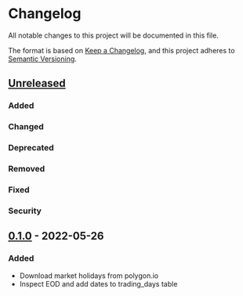 # Changelog
All notable changes to this project will be documented in this file.

The format is based on [Keep a Changelog](https://keepachangelog.com/en/1.0.0/),
and this project adheres to [Semantic Versioning](https://semver.org/spec/v2.0.0.html).

## [Unreleased]
### Added

### Changed

### Deprecated

### Removed

### Fixed

### Security

## [0.1.0] - 2022-05-26
### Added
- Download market holidays from polygon.io
- Inspect EOD and add dates to trading_days table

[Unreleased]: https://github.com/penny-vault/import-fred/compare/v0.1.0...HEAD
[0.1.0]: https://github.com/penny-vault/import-fred/releases/tag/v0.1.0
